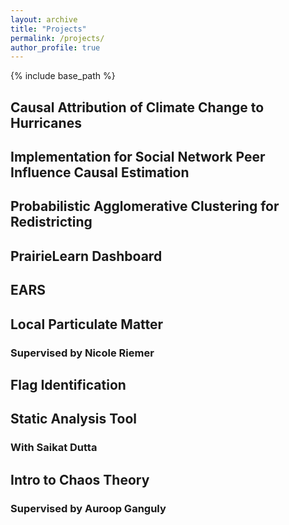 ```yaml
---
layout: archive
title: "Projects"
permalink: /projects/
author_profile: true
---
```


{% include base_path %}

## Causal Attribution of Climate Change to Hurricanes

## Implementation for Social Network Peer Influence Causal Estimation

## Probabilistic Agglomerative Clustering for Redistricting

## PrairieLearn Dashboard

## EARS

## Local Particulate Matter
### Supervised by Nicole Riemer

## Flag Identification

## Static Analysis Tool
### With Saikat Dutta

## Intro to Chaos Theory
### Supervised by Auroop Ganguly


<!--
{% for post in site.portfolio %}
  {% include archive-single.html %}
{% endfor %}

-->